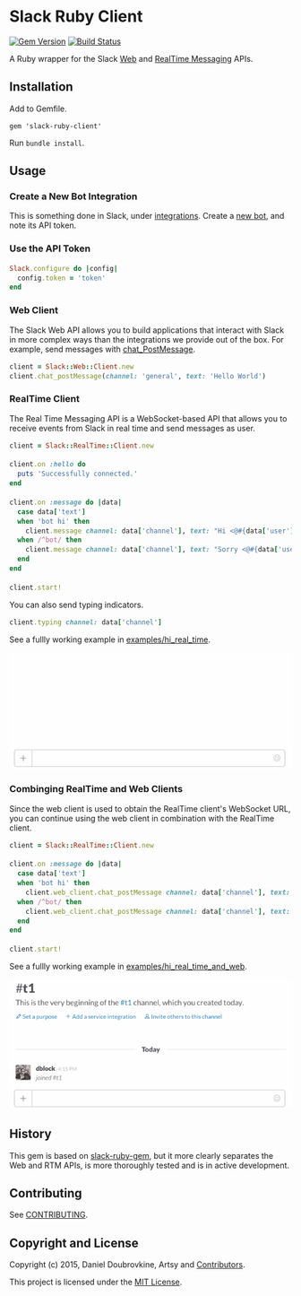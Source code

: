 Slack Ruby Client
=================

[![Gem Version](https://badge.fury.io/rb/slack-ruby-client.svg)](http://badge.fury.io/rb/slack-ruby-client)
[![Build Status](https://travis-ci.org/dblock/slack-ruby-client.png)](https://travis-ci.org/dblock/slack-ruby-client)

A Ruby wrapper for the Slack [Web](https://api.slack.com/web) and [RealTime Messaging](https://api.slack.com/rtm) APIs.

## Installation

Add to Gemfile.

```
gem 'slack-ruby-client'
```

Run `bundle install`.

## Usage

### Create a New Bot Integration

This is something done in Slack, under [integrations](https://artsy.slack.com/services). Create a [new bot](https://artsy.slack.com/services/new/bot), and note its API token.

### Use the API Token

```ruby
Slack.configure do |config|
  config.token = 'token'
end
```

### Web Client

The Slack Web API allows you to build applications that interact with Slack in more complex ways than the integrations we provide out of the box. For example, send messages with [chat_PostMessage](https://api.slack.com/methods/chat.postMessage).

```ruby
client = Slack::Web::Client.new
client.chat_postMessage(channel: 'general', text: 'Hello World')
```

### RealTime Client

The Real Time Messaging API is a WebSocket-based API that allows you to receive events from Slack in real time and send messages as user.

```ruby
client = Slack::RealTime::Client.new

client.on :hello do
  puts 'Successfully connected.'
end

client.on :message do |data|
  case data['text']
  when 'bot hi' then
    client.message channel: data['channel'], text: "Hi <@#{data['user']}>!"
  when /^bot/ then
    client.message channel: data['channel'], text: "Sorry <@#{data['user']}>, what?"
  end
end

client.start!
```

You can also send typing indicators.

```ruby
client.typing channel: data['channel']
```

See a fullly working example in [examples/hi_real_time](examples/hi_real_time).

![](examples/hi_real_time/hi.gif)

### Combinging RealTime and Web Clients

Since the web client is used to obtain the RealTime client's WebSocket URL, you can continue using the web client in combination with the RealTime client.

```ruby
client = Slack::RealTime::Client.new

client.on :message do |data|
  case data['text']
  when 'bot hi' then
    client.web_client.chat_postMessage channel: data['channel'], text: "Hi <@#{data['user']}>!"
  when /^bot/ then
    client.web_client.chat_postMessage channel: data['channel'], text: "Sorry <@#{data['user']}>, what?"
  end
end

client.start!
```

See a fullly working example in [examples/hi_real_time_and_web](examples/hi_real_time_and_web).

![](examples/hi_real_time_and_web/hi.gif)

## History

This gem is based on [slack-ruby-gem](https://github.com/aki017/slack-ruby-gem), but it more clearly separates the Web and RTM APIs, is more thoroughly tested and is in active development.

## Contributing

See [CONTRIBUTING](CONTRIBUTING.md).

## Copyright and License

Copyright (c) 2015, Daniel Doubrovkine, Artsy and [Contributors](CHANGELOG.md).

This project is licensed under the [MIT License](LICENSE.md).
